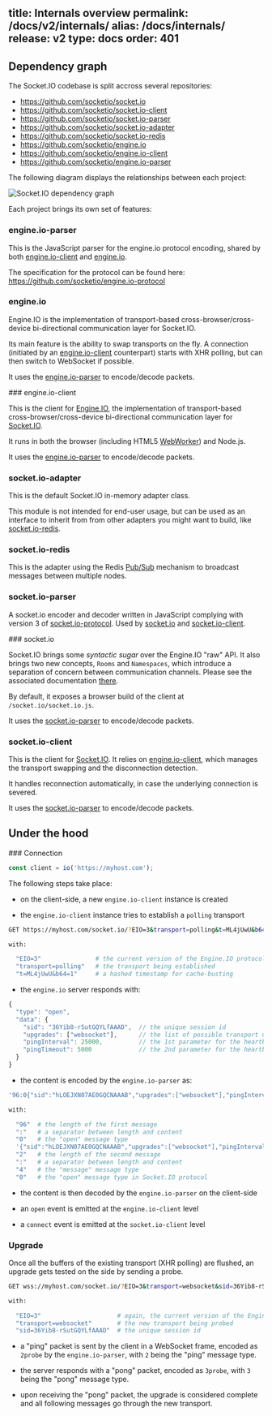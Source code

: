 title: Internals overview
permalink: /docs/v2/internals/
alias: /docs/internals/
release: v2
type: docs
order: 401
---

## Dependency graph

The Socket.IO codebase is split accross several repositories:

- https://github.com/socketio/socket.io
- https://github.com/socketio/socket.io-client
- https://github.com/socketio/socket.io-parser
- https://github.com/socketio/socket.io-adapter
- https://github.com/socketio/socket.io-redis
- https://github.com/socketio/engine.io
- https://github.com/socketio/engine.io-client
- https://github.com/socketio/engine.io-parser

The following diagram displays the relationships between each project:

<img src="/images/dependencies.jpg" alt="Socket.IO dependency graph">

Each project brings its own set of features:

### engine.io-parser

This is the JavaScript parser for the engine.io protocol encoding, shared by both [engine.io-client](https://github.com/socketio/engine.io-client) and [engine.io](https://github.com/socketio/engine.io).

The specification for the protocol can be found here: https://github.com/socketio/engine.io-protocol

### engine.io

Engine.IO is the implementation of transport-based cross-browser/cross-device bi-directional communication layer for Socket.IO.

Its main feature is the ability to swap transports on the fly. A connection (initiated by an [engine.io-client](https://github.com/socketio/engine.io-client) counterpart) starts with XHR polling, but can then switch to WebSocket if possible.

It uses the [engine.io-parser](https://github.com/socketio/engine.io-parser) to encode/decode packets.

### engine.io-client

This is the client for [Engine.IO](https://github.com/socketio/engine.io), the implementation of transport-based cross-browser/cross-device bi-directional communication layer for [Socket.IO](https://github.com/socketio/socket.io).

It runs in both the browser (including HTML5 [WebWorker](https://developer.mozilla.org/en-US/docs/Web/API/Web_Workers_API)) and Node.js.

It uses the [engine.io-parser](https://github.com/socketio/engine.io-parser) to encode/decode packets.

### socket.io-adapter

This is the default Socket.IO in-memory adapter class.

This module is not intended for end-user usage, but can be used as an interface to inherit from from other adapters you might want to build, like [socket.io-redis](https://github.com/socketio/socket.io-redis).

### socket.io-redis

This is the adapter using the Redis [Pub/Sub](https://redis.io/topics/pubsub) mechanism to broadcast messages between multiple nodes.

### socket.io-parser

A socket.io encoder and decoder written in JavaScript complying with version 3 of [socket.io-protocol](). Used by [socket.io](https://github.com/socketio/socket.io) and [socket.io-client](https://github.com/socketio/socket.io-client).

### socket.io

Socket.IO brings some *syntactic sugar* over the Engine.IO "raw" API. It also brings two new concepts, `Rooms` and `Namespaces`, which introduce a separation of concern between communication channels. Please see the associated documentation [there](https://socket.io/docs/rooms-and-namespaces/).

By default, it exposes a browser build of the client at `/socket.io/socket.io.js`.

It uses the [socket.io-parser](https://github.com/socketio/socket.io-parser) to encode/decode packets.

### socket.io-client

This is the client for [Socket.IO](https://github.com/socketio/socket.io). It relies on [engine.io-client](https://github.com/socketio/engine.io-client), which manages the transport swapping and the disconnection detection.

It handles reconnection automatically, in case the underlying connection is severed.

It uses the [socket.io-parser](https://github.com/socketio/socket.io-parser) to encode/decode packets.


## Under the hood

### Connection

```js
const client = io('https://myhost.com');
```

The following steps take place:

- on the client-side, a new `engine.io-client` instance is created

- the `engine.io-client` instance tries to establish a `polling` transport

```sh
GET https://myhost.com/socket.io/?EIO=3&transport=polling&t=ML4jUwU&b64=1

with:

  "EIO=3"               # the current version of the Engine.IO protocol
  "transport=polling"   # the transport being established
  "t=ML4jUwU&b64=1"     # a hashed timestamp for cache-busting

```

- the `engine.io` server responds with:

```js
{
  "type": "open",
  "data": {
    "sid": "36Yib8-rSutGQYLfAAAD",  // the unique session id
    "upgrades": ["websocket"],      // the list of possible transport upgrades
    "pingInterval": 25000,          // the 1st parameter for the heartbeat mechanism
    "pingTimeout": 5000             // the 2nd parameter for the heartbeat mechanism
  }
}
```

- the content is encoded by the `engine.io-parser` as:

```sh
'96:0{"sid":"hLOEJXN07AE0GQCNAAAB","upgrades":["websocket"],"pingInterval":25000,"pingTimeout":5000}2:40'

with:

  "96"  # the length of the first message
  ":"   # a separator between length and content
  "0"   # the "open" message type
  '{"sid":"hLOEJXN07AE0GQCNAAAB","upgrades":["websocket"],"pingInterval":25000,"pingTimeout":5000}' # the JSON-encoded handshake data
  "2"   # the length of the second message
  ":"   # a separator between length and content
  "4"   # the "message" message type
  "0"   # the "open" message type in Socket.IO protocol

```

- the content is then decoded by the `engine.io-parser` on the client-side

- an `open` event is emitted at the `engine.io-client` level

- a `connect` event is emitted at the `socket.io-client` level

### Upgrade

Once all the buffers of the existing transport (XHR polling) are flushed, an upgrade gets tested on the side by sending a probe.

```sh
GET wss://myhost.com/socket.io/?EIO=3&transport=websocket&sid=36Yib8-rSutGQYLfAAAD

with:

  "EIO=3"                     # again, the current version of the Engine.IO protocol
  "transport=websocket"       # the new transport being probed
  "sid=36Yib8-rSutGQYLfAAAD"  # the unique session id

```

- a "ping" packet is sent by the client in a WebSocket frame, encoded as `2probe` by the `engine.io-parser`, with `2` being the "ping" message type.

- the server responds with a "pong" packet, encoded as `3probe`, with `3` being the "pong" message type.

- upon receiving the "pong" packet, the upgrade is considered complete and all following messages go through the new transport.


